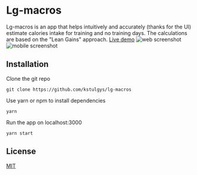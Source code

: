 # Lg-macros

Lg-macros is an app that helps intuitively and accurately (thanks for the UI) estimate calories intake for training and no training days. The calculations are based on the "Lean Gains" approach.
[Live demo](https://lg-macros.netlify.com/)
![web screenshot](https://github.com/kstulgys/lg-macros/src/assets/web.png)
![mobile screenshot](https://github.com/kstulgys/lg-macros/src/assets/mobile.png)

## Installation

Clone the git repo

```console
git clone https://github.com/kstulgys/lg-macros
```

Use yarn or npm to install dependencies

```console
yarn
```

Run the app on localhost:3000

```console
yarn start
```

## License

[MIT](https://choosealicense.com/licenses/mit/)
